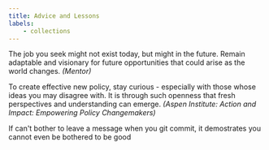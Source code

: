 ```yaml
---
title: Advice and Lessons
labels: 
    - collections
---
```


The job you seek might not exist today, but might in the future. Remain adaptable and visionary for future opportunities that could arise as the world changes. *(Mentor)*


To create effective new policy, stay curious - especially with those whose ideas you may disagree with. It is through such openness that fresh perspectives and understanding can emerge. *(Aspen Institute: Action and Impact: Empowering Policy Changemakers)*

If can't bother to leave a message when you git commit, it demostrates you cannot even be bothered to be good

